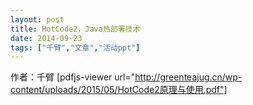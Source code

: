 ```yaml
---
layout: post
title: HotCode2，Java热部署技术
date: 2014-09-23
tags: ["千臂","文章","活动ppt"]
---
```


作者：千臂
[pdfjs-viewer url="http://greenteajug.cn/wp-content/uploads/2015/05/HotCode2原理与使用.pdf"]